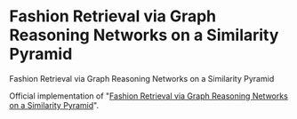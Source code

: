 # Fashion Retrieval via Graph Reasoning Networks on a Similarity Pyramid
Fashion Retrieval via Graph Reasoning Networks on a Similarity Pyramid

Official implementation of "[Fashion Retrieval via Graph Reasoning Networks on a Similarity Pyramid](http://openaccess.thecvf.com/content_ICCV_2019/html/Kuang_Fashion_Retrieval_via_Graph_Reasoning_Networks_on_a_Similarity_Pyramid_ICCV_2019_paper.html)".
